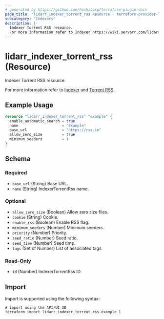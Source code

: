 ```yaml
---
# generated by https://github.com/hashicorp/terraform-plugin-docs
page_title: "lidarr_indexer_torrent_rss Resource - terraform-provider-lidarr"
subcategory: "Indexers"
description: |-
  Indexer Torrent RSS resource.
  For more information refer to Indexer https://wiki.servarr.com/lidarr/settings#indexers and Torrent RSS https://wiki.servarr.com/lidarr/supported#torrentrssindexer.
---
```


# lidarr_indexer_torrent_rss (Resource)

<!-- subcategory:Indexers -->Indexer Torrent RSS resource.
For more information refer to [Indexer](https://wiki.servarr.com/lidarr/settings#indexers) and [Torrent RSS](https://wiki.servarr.com/lidarr/supported#torrentrssindexer).

## Example Usage

```terraform
resource "lidarr_indexer_torrent_rss" "example" {
  enable_automatic_search = true
  name                    = "Example"
  base_url                = "https://rss.io"
  allow_zero_size         = true
  minimum_seeders         = 1
}
```

<!-- schema generated by tfplugindocs -->
## Schema

### Required

- `base_url` (String) Base URL.
- `name` (String) IndexerTorrentRss name.

### Optional

- `allow_zero_size` (Boolean) Allow zero size files.
- `cookie` (String) Cookie.
- `enable_rss` (Boolean) Enable RSS flag.
- `minimum_seeders` (Number) Minimum seeders.
- `priority` (Number) Priority.
- `seed_ratio` (Number) Seed ratio.
- `seed_time` (Number) Seed time.
- `tags` (Set of Number) List of associated tags.

### Read-Only

- `id` (Number) IndexerTorrentRss ID.

## Import

Import is supported using the following syntax:

```shell
# import using the API/UI ID
terraform import lidarr_indexer_torrent_rss.example 1
```
